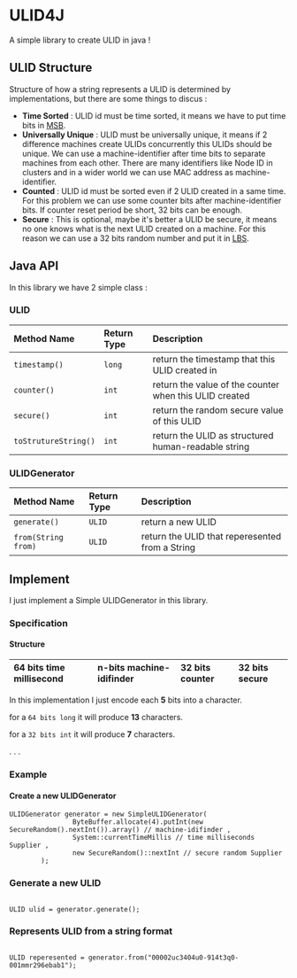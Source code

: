 
# ULID4J

A simple library to create ULID in java !


## ULID Structure

Structure of how a string represents a ULID is determined by implementations,
but there are some things to discus :

- **Time Sorted** :  ULID id must be time sorted, it means we have to 
    put time bits in [MSB](https://en.wikipedia.org/wiki/Bit_numbering).
- **Universally Unique** : ULID must be universally unique, it means 
    if 2 difference machines create ULIDs concurrently this ULIDs should be unique.
    We can use a machine-identifier after time bits to separate machines from each other.
    There are many identifiers like Node ID in clusters and in a wider world 
    we can use MAC address as machine-identifier.
- **Counted** : ULID id must be sorted even if 2 ULID created in a same time.
    For this problem we can use some counter bits after machine-identifier bits.
    If counter reset period be short, 32 bits can be enough.
- **Secure** : This is optional, maybe it's better a ULID be secure,
    it means no one knows what is the next ULID created on a machine.
    For this reason we can use a 32 bits random number and put it in
    [LBS](https://en.wikipedia.org/wiki/Bit_numbering).


## Java API

In this library we have 2 simple class :

### ULID

| Method Name          | Return Type     | Description                                            |
| :------------------- | :-------------- | :----------------------------------------------------- |
| `timestamp()`        | `long`          | return the timestamp that this ULID created in         |
| `counter()`          | `int`           | return the value of the counter when this ULID created |
| `secure()`           | `int`           | return the random secure value of this ULID            |
| `toStrutureString()` | `int`           | return the ULID as structured human-readable string    |

### ULIDGenerator

| Method Name          | Return Type     | Description                                            |
| :------------------- | :-------------- | :----------------------------------------------------- |
| `generate()`         | `ULID`          | return a new ULID                                      |
| `from(String from)`  | `ULID`          | return the ULID that reperesented from a String        |


## Implement

I just implement a Simple ULIDGenerator in this library.

### Specification

#### Structure

| 64 bits time millisecond | n-bits machine-idifinder | 32 bits counter | 32 bits secure |
| :----------------------- | :------------------------ | :-------------- | :------------- |

In this implementation I just encode each **5** bits into a character.

for a `64 bits long` it will produce **13** characters.

for a `32 bits int` it will produce **7** characters.

.
.
.

### Example

#### Create a new ULIDGenerator

```
ULIDGenerator generator = new SimpleULIDGenerator(
                ByteBuffer.allocate(4).putInt(new SecureRandom().nextInt()).array() // machine-idifinder ,
                System::currentTimeMillis // time milliseconds Supplier ,
                new SecureRandom()::nextInt // secure random Supplier
        );

```

### Generate a new ULID

```

ULID ulid = generator.generate();

```

### Represents ULID from a string format

```

ULID reperesented = generator.from("00002uc3404u0-914t3q0-001mmr296ebab1");

```


